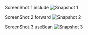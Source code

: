 ScreenShot 1 include
![Snapshot 1](https://cloud.githubusercontent.com/assets/16937627/14294241/ab4ab016-fb8d-11e5-86b7-d16d43a13c63.JPG)

ScreenShot 2 forward
![Snapshot 2](https://cloud.githubusercontent.com/assets/16937627/14294257/c05a63ca-fb8d-11e5-9ea8-b8ec98477d8b.JPG)

ScreenShot 3 useBean
![Snapshot 3](https://cloud.githubusercontent.com/assets/16937627/14294292/d6dbebf0-fb8d-11e5-8888-025488484550.JPG)